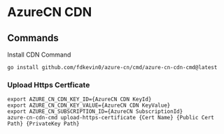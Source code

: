 # AzureCN CDN

## Commands

Install CDN Command

```shell
go install github.com/fdkevin0/azure-cn/cmd/azure-cn-cdn-cmd@latest
```

### Upload Https Certficate

```shell
export AZURE_CN_CDN_KEY_ID={AzureCN CDN KeyId}
export AZURE_CN_CDN_KEY_VALUE={AzureCN CDN KeyValue}
export AZURE_CN_SUBSCRIPTION_ID={AzureCN SubscriptionId}
azure-cn-cdn-cmd upload-https-certificate {Cert Name} {Public Cert Path} {PrivateKey Path}
```